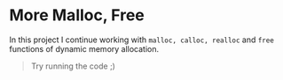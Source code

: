 # More Malloc, Free

In this project I continue working with `malloc, calloc, realloc` and `free`
functions of dynamic memory allocation.

> Try running the code ;)